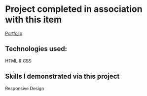 # Project completed in association with this item

[Portfolio](https://github.com/thancock20/portfolio-project)

## Technologies used:

HTML & CSS

## Skills I demonstrated via this project

Responsive Design
